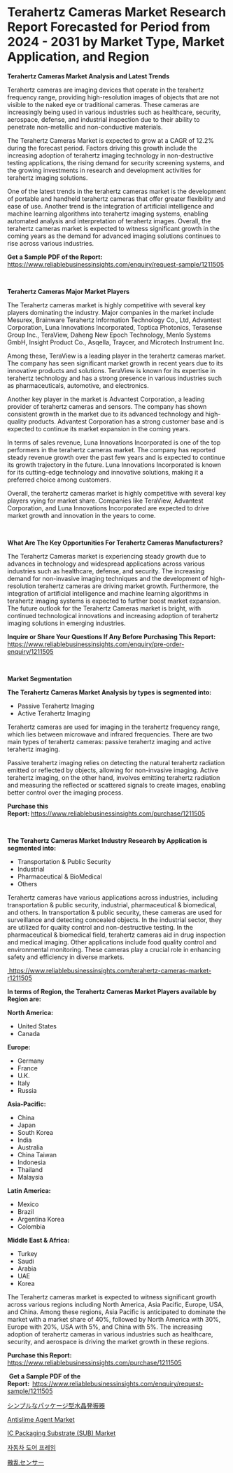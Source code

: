 <p><h1>Terahertz Cameras Market Research Report Forecasted for Period from 2024 -  2031 by Market Type, Market Application, and Region</h1></p><p><strong>Terahertz Cameras Market Analysis and Latest Trends</strong></p>
<p><p>Terahertz cameras are imaging devices that operate in the terahertz frequency range, providing high-resolution images of objects that are not visible to the naked eye or traditional cameras. These cameras are increasingly being used in various industries such as healthcare, security, aerospace, defense, and industrial inspection due to their ability to penetrate non-metallic and non-conductive materials. </p><p>The Terahertz Cameras Market is expected to grow at a CAGR of 12.2% during the forecast period. Factors driving this growth include the increasing adoption of terahertz imaging technology in non-destructive testing applications, the rising demand for security screening systems, and the growing investments in research and development activities for terahertz imaging solutions. </p><p>One of the latest trends in the terahertz cameras market is the development of portable and handheld terahertz cameras that offer greater flexibility and ease of use. Another trend is the integration of artificial intelligence and machine learning algorithms into terahertz imaging systems, enabling automated analysis and interpretation of terahertz images. Overall, the terahertz cameras market is expected to witness significant growth in the coming years as the demand for advanced imaging solutions continues to rise across various industries.</p></p>
<p><strong>Get a Sample PDF of the Report:&nbsp;</strong> <a href="https://www.reliablebusinessinsights.com/enquiry/request-sample/1211505">https://www.reliablebusinessinsights.com/enquiry/request-sample/1211505</a></p>
<p>&nbsp;</p>
<p><strong>Terahertz Cameras Major Market Players</strong></p>
<p><p>The Terahertz cameras market is highly competitive with several key players dominating the industry. Major companies in the market include Mesurex, Brainware Terahertz Information Technology Co., Ltd, Advantest Corporation, Luna Innovations Incorporated, Toptica Photonics, Terasense Group Inc., TeraView, Daheng New Epoch Technology, Menlo Systems GmbH, Insight Product Co., Asqella, Traycer, and Microtech Instrument Inc.</p><p>Among these, TeraView is a leading player in the terahertz cameras market. The company has seen significant market growth in recent years due to its innovative products and solutions. TeraView is known for its expertise in terahertz technology and has a strong presence in various industries such as pharmaceuticals, automotive, and electronics.</p><p>Another key player in the market is Advantest Corporation, a leading provider of terahertz cameras and sensors. The company has shown consistent growth in the market due to its advanced technology and high-quality products. Advantest Corporation has a strong customer base and is expected to continue its market expansion in the coming years.</p><p>In terms of sales revenue, Luna Innovations Incorporated is one of the top performers in the terahertz cameras market. The company has reported steady revenue growth over the past few years and is expected to continue its growth trajectory in the future. Luna Innovations Incorporated is known for its cutting-edge technology and innovative solutions, making it a preferred choice among customers.</p><p>Overall, the terahertz cameras market is highly competitive with several key players vying for market share. Companies like TeraView, Advantest Corporation, and Luna Innovations Incorporated are expected to drive market growth and innovation in the years to come.</p></p>
<p>&nbsp;</p>
<p><strong>What Are The Key Opportunities For Terahertz Cameras Manufacturers?</strong></p>
<p><p>The Terahertz Cameras market is experiencing steady growth due to advances in technology and widespread applications across various industries such as healthcare, defense, and security. The increasing demand for non-invasive imaging techniques and the development of high-resolution terahertz cameras are driving market growth. Furthermore, the integration of artificial intelligence and machine learning algorithms in terahertz imaging systems is expected to further boost market expansion. The future outlook for the Terahertz Cameras market is bright, with continued technological innovations and increasing adoption of terahertz imaging solutions in emerging industries.</p></p>
<p><strong>Inquire or Share Your Questions If Any Before Purchasing This Report:</strong> <a href="https://www.reliablebusinessinsights.com/enquiry/pre-order-enquiry/1211505">https://www.reliablebusinessinsights.com/enquiry/pre-order-enquiry/1211505</a></p>
<p>&nbsp;</p>
<p><strong>Market Segmentation</strong></p>
<p><strong>The Terahertz Cameras Market Analysis by types is segmented into:</strong></p>
<p><ul><li>Passive Terahertz Imaging</li><li>Active Terahertz Imaging</li></ul></p>
<p><p>Terahertz cameras are used for imaging in the terahertz frequency range, which lies between microwave and infrared frequencies. There are two main types of terahertz cameras: passive terahertz imaging and active terahertz imaging. </p><p>Passive terahertz imaging relies on detecting the natural terahertz radiation emitted or reflected by objects, allowing for non-invasive imaging. Active terahertz imaging, on the other hand, involves emitting terahertz radiation and measuring the reflected or scattered signals to create images, enabling better control over the imaging process.</p></p>
<p><strong>Purchase this Report:&nbsp;</strong><a href="https://www.reliablebusinessinsights.com/purchase/1211505">https://www.reliablebusinessinsights.com/purchase/1211505</a></p>
<p>&nbsp;</p>
<p><strong>The Terahertz Cameras Market Industry Research by Application is segmented into:</strong></p>
<p><ul><li>Transportation & Public Security</li><li>Industrial</li><li>Pharmaceutical & BioMedical</li><li>Others</li></ul></p>
<p><p>Terahertz cameras have various applications across industries, including transportation & public security, industrial, pharmaceutical & biomedical, and others. In transportation & public security, these cameras are used for surveillance and detecting concealed objects. In the industrial sector, they are utilized for quality control and non-destructive testing. In the pharmaceutical & biomedical field, terahertz cameras aid in drug inspection and medical imaging. Other applications include food quality control and environmental monitoring. These cameras play a crucial role in enhancing safety and efficiency in diverse markets.</p></p>
<p><a href="https://www.reliablebusinessinsights.com/terahertz-cameras-market-r1211505">&nbsp;https://www.reliablebusinessinsights.com/terahertz-cameras-market-r1211505</a></p>
<p><strong>In terms of Region, the Terahertz Cameras Market Players available by Region are:</strong></p>
<p>
    <p> <strong> North America: </strong>
        <ul>
            <li>United States</li>
            <li>Canada</li>
        </ul>
        </p> 
    <p> <strong> Europe: </strong>
        <ul>
            <li>Germany</li>
            <li>France</li>
            <li>U.K.</li>
            <li>Italy</li>
            <li>Russia</li>
        </ul>
        </p> 
    <p> <strong> Asia-Pacific: </strong>
        <ul>
            <li>China</li>
            <li>Japan</li>
            <li>South Korea</li>
            <li>India</li>
            <li>Australia</li>
            <li>China Taiwan</li>
            <li>Indonesia</li>
            <li>Thailand</li>
            <li>Malaysia</li>
        </ul>
        </p> 
    <p> <strong> Latin America: </strong>
        <ul>
            <li>Mexico</li>
            <li>Brazil</li>
            <li>Argentina Korea</li>
            <li>Colombia</li>
        </ul>
        </p> 
    <p> <strong> Middle East & Africa: </strong>
        <ul>
            <li>Turkey</li>
            <li>Saudi</li>
            <li>Arabia</li>
            <li>UAE</li>
            <li>Korea</li>
        </ul>
    </p>
    </p>
<p><p>The Terahertz cameras market is expected to witness significant growth across various regions including North America, Asia Pacific, Europe, USA, and China. Among these regions, Asia Pacific is anticipated to dominate the market with a market share of 40%, followed by North America with 30%, Europe with 20%, USA with 5%, and China with 5%. The increasing adoption of terahertz cameras in various industries such as healthcare, security, and aerospace is driving the market growth in these regions.</p></p>
<p><strong>Purchase this Report: </strong><a href="https://www.reliablebusinessinsights.com/purchase/1211505">https://www.reliablebusinessinsights.com/purchase/1211505</a></p>
<p>&nbsp;<strong>Get a Sample PDF of the Report:&nbsp;&nbsp;</strong><a href="https://www.reliablebusinessinsights.com/enquiry/request-sample/1211505">https://www.reliablebusinessinsights.com/enquiry/request-sample/1211505</a></p>
<p><strong></strong></p>
<p><p><a href="https://github.com/RaeJenkins1952/Market-Research-Report-List-1/blob/main/9801010101362.md">シンプルなパッケージ型水晶発振器</a></p><p><a href="https://github.com/Krish2023na/Market-Research-Report-List-4/blob/main/antislime-agent-market.md">Antislime Agent Market</a></p><p><a href="https://issuu.com/reportprime-2/docs/ic-packaging-substrate-sub-market-s_ad3d30e7655669">IC Packaging Substrate (SUB) Market</a></p><p><a href="https://github.com/dollarearner151/Market-Research-Report-List-1/blob/main/376590294913.md">자동차 도어 프레임</a></p><p><a href="https://github.com/andrade7361/Market-Research-Report-List-1/blob/main/4898311101361.md">散乱センサー</a></p></p>